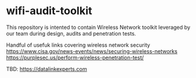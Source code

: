# wifi-audit-toolkit
This repository is intented to contain Wireless Network toolkit leveraged by our team during design, audits and penetration tests. 

Handful of usefuk links covering wireless network security
https://www.cisa.gov/news-events/news/securing-wireless-networks
https://purplesec.us/perform-wireless-penetration-test/

TBD:
https://datalinkexperts.com
